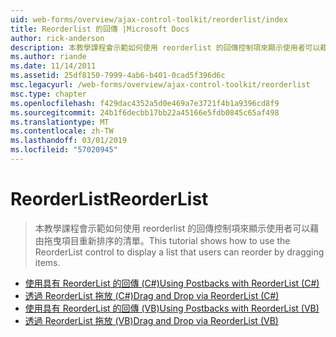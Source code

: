 ```yaml
---
uid: web-forms/overview/ajax-control-toolkit/reorderlist/index
title: Reorderlist 的回傳 |Microsoft Docs
author: rick-anderson
description: 本教學課程會示範如何使用 reorderlist 的回傳控制項來顯示使用者可以藉由拖曳項目重新排序的清單。
ms.author: riande
ms.date: 11/14/2011
ms.assetid: 25df8150-7999-4ab6-b401-0cad5f396d6c
msc.legacyurl: /web-forms/overview/ajax-control-toolkit/reorderlist
msc.type: chapter
ms.openlocfilehash: f429dac4352a5d0e469a7e3721f4b1a9396cd8f9
ms.sourcegitcommit: 24b1f6decbb17bb22a45166e5fdb0845c65af498
ms.translationtype: MT
ms.contentlocale: zh-TW
ms.lasthandoff: 03/01/2019
ms.locfileid: "57020945"
---
```

<a name="reorderlist"></a><span data-ttu-id="3501c-103">ReorderList</span><span class="sxs-lookup"><span data-stu-id="3501c-103">ReorderList</span></span>
====================
> <span data-ttu-id="3501c-104">本教學課程會示範如何使用 reorderlist 的回傳控制項來顯示使用者可以藉由拖曳項目重新排序的清單。</span><span class="sxs-lookup"><span data-stu-id="3501c-104">This tutorial shows how to use the ReorderList control to display a list that users can reorder by dragging items.</span></span>


- [<span data-ttu-id="3501c-105">使用具有 ReorderList 的回傳 (C#)</span><span class="sxs-lookup"><span data-stu-id="3501c-105">Using Postbacks with ReorderList (C#)</span></span>](using-postbacks-with-reorderlist-cs.md)
- [<span data-ttu-id="3501c-106">透過 ReorderList 拖放 (C#)</span><span class="sxs-lookup"><span data-stu-id="3501c-106">Drag and Drop via ReorderList (C#)</span></span>](drag-and-drop-via-reorderlist-cs.md)
- [<span data-ttu-id="3501c-107">使用具有 ReorderList 的回傳 (VB)</span><span class="sxs-lookup"><span data-stu-id="3501c-107">Using Postbacks with ReorderList (VB)</span></span>](using-postbacks-with-reorderlist-vb.md)
- [<span data-ttu-id="3501c-108">透過 ReorderList 拖放 (VB)</span><span class="sxs-lookup"><span data-stu-id="3501c-108">Drag and Drop via ReorderList (VB)</span></span>](drag-and-drop-via-reorderlist-vb.md)

